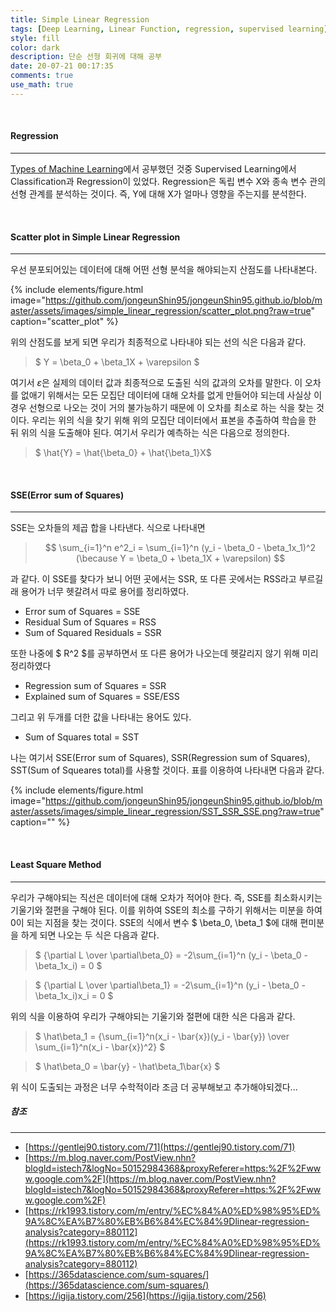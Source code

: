 ```yaml
---
title: Simple Linear Regression
tags: [Deep Learning, Linear Function, regression, supervised learning]
style: fill
color: dark
description: 단순 선형 회귀에 대해 공부
date: 20-07-21 00:17:35
comments: true
use_math: true
---
```


<br>

#### Regression

---

[Types of Machine Learning](https://jongeunshin95.github.io/blog/types-of-machine-learning)에서 공부했던 것중 Supervised Learning에서 Classification과 Regression이 있었다. Regression은 독립 변수 X와 종속 변수 관의 선형 관계를 분석하는 것이다. 즉, Y에 대해 X가 얼마나 영향을 주는지를 분석한다.

<br>

#### Scatter plot in Simple Linear Regression

---

우선 분포되어있는 데이터에 대해 어떤 선형 분석을 해야되는지 산점도를 나타내본다.

{% include elements/figure.html image="https://github.com/jongeunShin95/jongeunShin95.github.io/blob/master/assets/images/simple_linear_regression/scatter_plot.png?raw=true" caption="scatter_plot" %}

위의 산점도를 보게 되면 우리가 최종적으로 나타내야 되는 선의 식은 다음과 같다.
<br>

> $ Y = \beta_0 + \beta_1X + \varepsilon $

여기서 $\varepsilon$은 실제의 데이터 값과 최종적으로 도출된 식의 값과의 오차를 말한다. 이 오차를 없애기 위해서는 모든 모집단 데이터에 대해 오차를 없게 만들어야 되는데 사실상 이 경우 선형으로 나오는 것이 거의 불가능하기 때문에 이 오차를 최소로 하는 식을 찾는 것이다. 우리는 위의 식을 찾기 위해 위의 모집단 데이터에서 표본을 추출하여 학습을 한 뒤 위의 식을 도출해야 된다. 여기서 우리가 예측하는 식은 다음으로 정의한다.
<br>

> $ \hat{Y} = \hat{\beta_0} + \hat{\beta_1}X$

<br>

#### SSE(Error sum of Squares)

---

SSE는 오차들의 제곱 합을 나타낸다. 식으로 나타내면

> $$ \sum_{i=1}^n e^2_i = \sum_{i=1}^n (y_i - \beta_0 - \beta_1x_1)^2  (\because Y = \beta_0 + \beta_1X + \varepsilon) $$

과 같다. 이 SSE를 찾다가 보니 어떤 곳에서는 SSR, 또 다른 곳에서는 RSS라고 부르길래 용어가 너무 헷갈려서 따로 용어를 정리하였다. <br>

* Error sum of Squares = SSE
* Residual Sum of Squares = RSS
* Sum of Squared Residuals = SSR

또한 나중에 $ R^2 $를 공부하면서 또 다른 용어가 나오는데 헷갈리지 않기 위해 미리 정리하였다 <br>

* Regression sum of Squares = SSR
* Explained sum of Squares = SSE/ESS

그리고 위 두개를 더한 값을 나타내는 용어도 있다.

* Sum of Squares total = SST

나는 여기서 SSE(Error sum of Squares), SSR(Regression sum of Squares), SST(Sum of Squeares total)를 사용할 것이다. 표를 이용하여 나타내면 다음과 같다.

{% include elements/figure.html image="https://github.com/jongeunShin95/jongeunShin95.github.io/blob/master/assets/images/simple_linear_regression/SST_SSR_SSE.png?raw=true" caption="" %}

<br>

#### Least Square Method

---

우리가 구해야되는 직선은 데이터에 대해 오차가 적어야 한다. 즉, SSE를 최소화시키는 기울기와 절편을 구해야 된다. 이를 위하여 SSE의 최소를 구하기 위해서는 미분을 하여 0이 되는 지점을 찾는 것이다.
SSE의 식에서 변수 $ \beta_0, \beta_1 $에 대해 편미분을 하게 되면 나오는 두 식은 다음과 같다.

> $ {\partial L \over \partial\beta_0} = -2\sum_{i=1}^n (y_i - \beta_0 - \beta_1x_i) = 0 $


> $ {\partial L \over \partial\beta_1} = -2\sum_{i=1}^n (y_i - \beta_0 - \beta_1x_i)x_i = 0 $

위의 식을 이용하여 우리가 구해야되는 기울기와 절편에 대한 식은 다음과 같다.

> $ \hat\beta_1 = {\sum_{i=1}^n(x_i - \bar{x})(y_i - \bar{y}) \over \sum_{i=1}^n(x_i - \bar{x})^2} $

> $ \hat\beta_0 = \bar{y} - \hat\beta_1\bar{x} $

위 식이 도출되는 과정은 너무 수학적이라 조금 더 공부해보고 추가해야되겠다...
<br>

##### 참조

---

* [https://gentlej90.tistory.com/71](https://gentlej90.tistory.com/71)
* [https://m.blog.naver.com/PostView.nhn?blogId=istech7&logNo=50152984368&proxyReferer=https:%2F%2Fwww.google.com%2F](https://m.blog.naver.com/PostView.nhn?blogId=istech7&logNo=50152984368&proxyReferer=https:%2F%2Fwww.google.com%2F)
* [https://rk1993.tistory.com/m/entry/%EC%84%A0%ED%98%95%ED%9A%8C%EA%B7%80%EB%B6%84%EC%84%9Dlinear-regression-analysis?category=880112](https://rk1993.tistory.com/m/entry/%EC%84%A0%ED%98%95%ED%9A%8C%EA%B7%80%EB%B6%84%EC%84%9Dlinear-regression-analysis?category=880112)
* [https://365datascience.com/sum-squares/](https://365datascience.com/sum-squares/)
* [https://igija.tistory.com/256](https://igija.tistory.com/256)